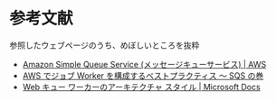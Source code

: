 # 参考文献

参照したウェブページのうち、めぼしいところを抜粋

- [Amazon Simple Queue Service (メッセージキューサービス) | AWS](https://aws.amazon.com/jp/sqs/)
- [AWS でジョブ Worker を構成するベストプラクティス 〜 SQS の巻](https://dev.classmethod.jp/cloud/aws/aws-job-worker-sqs/)
- [Web キュー ワーカーのアーキテクチャ スタイル | Microsoft Docs](https://docs.microsoft.com/ja-jp/azure/architecture/guide/architecture-styles/web-queue-worker)
